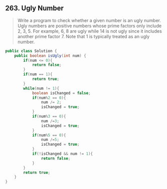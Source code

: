 ## 263. Ugly Number

> Write a program to check whether a given number is an ugly number.
Ugly numbers are positive numbers whose prime factors only include 2, 3, 5. For example, 6, 8 are ugly while 14 is not ugly since it includes another prime factor 7.
Note that 1 is typically treated as an ugly number.


```java
public class Solution {
    public boolean isUgly(int num) {
        if(num <= 0){
            return false;
        }
        if(num == 1){
            return true;
        }
        while(num != 1){
            boolean isChanged = false;
            if(num%2 == 0){
                num /= 2;
                isChanged = true;
            }
            if(num%3 == 0){
                num /=3;
                isChanged = true;
            }
            if(num%5 == 0){
                num /=5;
                isChanged = true;
            }
            if(!isChanged && num != 1){
                return false;
            }
        }
        return true;
    }
}
```